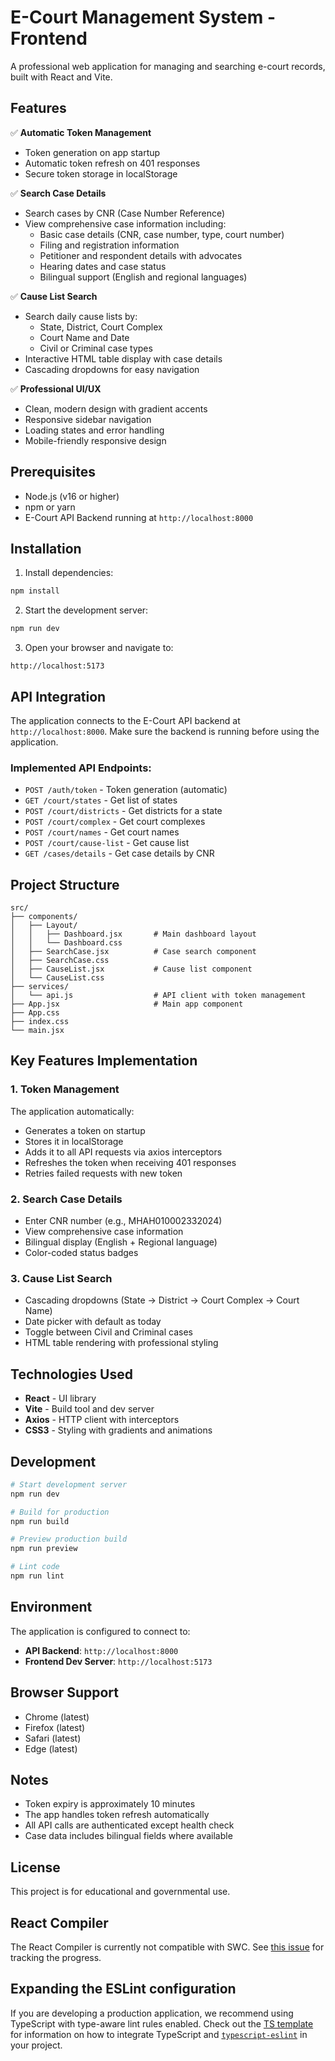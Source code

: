# E-Court Management System - Frontend

A professional web application for managing and searching e-court records, built with React and Vite.

## Features

✅ **Automatic Token Management**
- Token generation on app startup
- Automatic token refresh on 401 responses
- Secure token storage in localStorage

✅ **Search Case Details**
- Search cases by CNR (Case Number Reference)
- View comprehensive case information including:
  - Basic case details (CNR, case number, type, court number)
  - Filing and registration information
  - Petitioner and respondent details with advocates
  - Hearing dates and case status
  - Bilingual support (English and regional languages)

✅ **Cause List Search**
- Search daily cause lists by:
  - State, District, Court Complex
  - Court Name and Date
  - Civil or Criminal case types
- Interactive HTML table display with case details
- Cascading dropdowns for easy navigation

✅ **Professional UI/UX**
- Clean, modern design with gradient accents
- Responsive sidebar navigation
- Loading states and error handling
- Mobile-friendly responsive design

## Prerequisites

- Node.js (v16 or higher)
- npm or yarn
- E-Court API Backend running at `http://localhost:8000`

## Installation

1. Install dependencies:
```bash
npm install
```

2. Start the development server:
```bash
npm run dev
```

3. Open your browser and navigate to:
```
http://localhost:5173
```

## API Integration

The application connects to the E-Court API backend at `http://localhost:8000`. Make sure the backend is running before using the application.

### Implemented API Endpoints:

- `POST /auth/token` - Token generation (automatic)
- `GET /court/states` - Get list of states
- `POST /court/districts` - Get districts for a state
- `POST /court/complex` - Get court complexes
- `POST /court/names` - Get court names
- `POST /court/cause-list` - Get cause list
- `GET /cases/details` - Get case details by CNR

## Project Structure

```
src/
├── components/
│   ├── Layout/
│   │   ├── Dashboard.jsx       # Main dashboard layout
│   │   └── Dashboard.css
│   ├── SearchCase.jsx          # Case search component
│   ├── SearchCase.css
│   ├── CauseList.jsx           # Cause list component
│   └── CauseList.css
├── services/
│   └── api.js                  # API client with token management
├── App.jsx                     # Main app component
├── App.css
├── index.css
└── main.jsx
```

## Key Features Implementation

### 1. Token Management
The application automatically:
- Generates a token on startup
- Stores it in localStorage
- Adds it to all API requests via axios interceptors
- Refreshes the token when receiving 401 responses
- Retries failed requests with new token

### 2. Search Case Details
- Enter CNR number (e.g., MHAH010002332024)
- View comprehensive case information
- Bilingual display (English + Regional language)
- Color-coded status badges

### 3. Cause List Search
- Cascading dropdowns (State → District → Court Complex → Court Name)
- Date picker with default as today
- Toggle between Civil and Criminal cases
- HTML table rendering with professional styling

## Technologies Used

- **React** - UI library
- **Vite** - Build tool and dev server
- **Axios** - HTTP client with interceptors
- **CSS3** - Styling with gradients and animations

## Development

```bash
# Start development server
npm run dev

# Build for production
npm run build

# Preview production build
npm run preview

# Lint code
npm run lint
```

## Environment

The application is configured to connect to:
- **API Backend**: `http://localhost:8000`
- **Frontend Dev Server**: `http://localhost:5173`

## Browser Support

- Chrome (latest)
- Firefox (latest)
- Safari (latest)
- Edge (latest)

## Notes

- Token expiry is approximately 10 minutes
- The app handles token refresh automatically
- All API calls are authenticated except health check
- Case data includes bilingual fields where available

## License

This project is for educational and governmental use.

## React Compiler

The React Compiler is currently not compatible with SWC. See [this issue](https://github.com/vitejs/vite-plugin-react/issues/428) for tracking the progress.

## Expanding the ESLint configuration

If you are developing a production application, we recommend using TypeScript with type-aware lint rules enabled. Check out the [TS template](https://github.com/vitejs/vite/tree/main/packages/create-vite/template-react-ts) for information on how to integrate TypeScript and [`typescript-eslint`](https://typescript-eslint.io) in your project.
